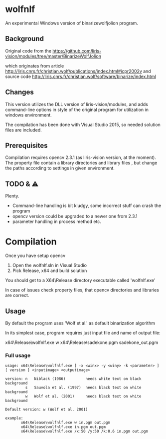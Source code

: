 # wolfnlf

An experimental Windows version of binarizewolfjolion program.

## Background

Original code from the 
https://github.com/liris-vision/modules/tree/master/BinarizeWolfJolion 

which originates from article http://liris.cnrs.fr/christian.wolf/publications/index.html#icpr2002v
and source code  http://liris.cnrs.fr/christian.wolf/software/binarize/index.html


## Changes

This version utilizes the DLL version of liris-vision/modules, and adds command-line options in style
of the original program for utilization in windows environment.

The compilation has been done with Visual Studio 2015, so needed solution files are included.

## Prerequisites

Compilation requires opencv 2.3.1 (as liris-vision version, at the moment). The property file contain
a library directories and library files , but change the paths according to settings in given environment.

## TODO & :warning: 

Plenty. 
* Command-line handling is bit kludgy, some incorrect stuff can crash the program
* opencv version could be upgraded to a newer one from 2.3.1 
* parameter handling in process method
etc.


# Compilation

Once you have setup opencv

1. Open the wolfnlf.sln in Visual Studio
2. Pick Release, x64 and build solution

You should get to a X64\Release directory executable called 'wolfnlf.exe'

In case of issues check property files, that opencv directories and libraries are correct.


## Usage

By default the program uses 'Wolf et al.' as default binarization algorithm

In its simplest case, program requires just input file and name of output file:

x64\Release\wolfnlf.exe w x64\Release\sadekone.pgm sadekone_out.pgm 


### Full usage

```
usage: x64\Release\wolfnlf.exe [ -x <winx> -y <winy> -k <parameter> ] [ version ] <inputimage> <outputimage>

version: n   Niblack (1986)         needs white text on black background
         s   Sauvola et al. (1997)  needs black text on white background
         w   Wolf et al. (2001)     needs black text on white background

Default version: w (Wolf et al. 2001)

example:
       x64\Release\wolfnlf.exe w in.pgm out.pgm
       x64\Release\wolfnlf.exe in.pgm out.pgm
       x64\Release\wolfnlf.exe /x:50 /y:50 /k:0.6 in.pgm out.pgm

```



